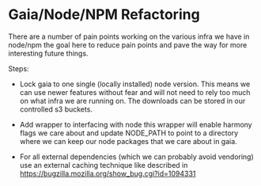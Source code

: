 # Gaia/Node/NPM Refactoring

There are a number of pain points working on the various infra we have
in node/npm the goal here to reduce pain points and pave the way for
more interesting future things.

Steps:

  - Lock gaia to one single (locally installed) node version. This
    means we can use newer features without fear and will not need to rely
    too much on what infra we are running on. The downloads can be stored in
    our controlled s3 buckets.

  - Add wrapper to interfacing with node this wrapper will enable
    harmony flags we care about and update NODE_PATH to point to a
    directory where we can keep our node packages that we care about in
    gaia.

  - For all external dependencies (which we can probably avoid
    vendoring) use an external caching technique like described in
    https://bugzilla.mozilla.org/show_bug.cgi?id=1094331
